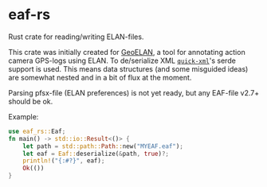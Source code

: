# eaf-rs

Rust crate for reading/writing ELAN-files.

This crate was initially created for [GeoELAN](https://gitlab.com/rwaai/geoelan), a tool for annotating action camera GPS-logs using ELAN. To de/serialize XML [`quick-xml`](https://github.com/tafia/quick-xml)'s serde support is used. This means data structures (and some misguided ideas) are somewhat nested and in a bit of flux at the moment.

Parsing pfsx-file (ELAN preferences) is not yet ready, but any EAF-file v2.7+ should be ok.

Example:
```rust
use eaf_rs::Eaf;
fn main() -> std::io::Result<()> {
    let path = std::path::Path::new("MYEAF.eaf");
    let eaf = Eaf::deserialize(&path, true)?;
    println!("{:#?}", eaf);
    Ok(())
}
```